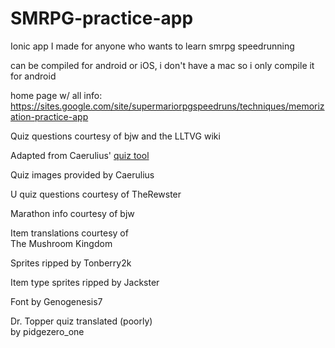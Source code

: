 # SMRPG-practice-app
Ionic app I made for anyone who wants to learn smrpg speedrunning

can be compiled for android or iOS, i don't have a mac so i only compile it for android

home page w/ all info: https://sites.google.com/site/supermariorpgspeedruns/techniques/memorization-practice-app

Quiz questions courtesy of bjw and the LLTVG wiki

Adapted from Caerulius' [quiz tool](http://www.polywhack.com/questions/)

Quiz images provided by Caerulius

U quiz questions courtesy of TheRewster

Marathon info courtesy of bjw

Item translations courtesy of<br>The Mushroom Kingdom

Sprites ripped by Tonberry2k

Item type sprites ripped by Jackster

Font by Genogenesis7

Dr. Topper quiz translated (poorly)<br>by pidgezero_one